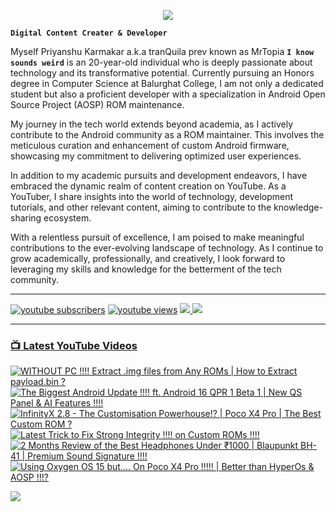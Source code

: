 <p align="center">
  <img src="https://readme-typing-svg.herokuapp.com?lines=Hello+World!;Welcome+to+my+Profile!;MrTopia!;A+Passionate+Developer+from+INDIA!&center=true&width=380&height=55">
</p>


**`Digital Content Creater & Developer`**

Myself Priyanshu Karmakar a.k.a tranQuila prev known as MrTopia **`I know sounds weird`** is an 20-year-old individual who is deeply passionate about technology and its transformative potential. Currently pursuing an Honors degree in Computer Science at Balurghat College, I am not only a dedicated student but also a proficient developer with a specialization in Android Open Source Project (AOSP) ROM maintenance.

My journey in the tech world extends beyond academia, as I actively contribute to the Android community as a ROM maintainer. This involves the meticulous curation and enhancement of custom Android firmware, showcasing my commitment to delivering optimized user experiences.

In addition to my academic pursuits and development endeavors, I have embraced the dynamic realm of content creation on YouTube. As a YouTuber, I share insights into the world of technology, development tutorials, and other relevant content, aiming to contribute to the knowledge-sharing ecosystem.

With a relentless pursuit of excellence, I am poised to make meaningful contributions to the ever-evolving landscape of technology. As I continue to grow academically, professionally, and creatively, I look forward to leveraging my skills and knowledge for the betterment of the tech community. 

---

<!-- Social icons section -->
 <p align="left">
      <a href="https://www.youtube.com/@topiatv.official">
         <img alt="youtube subscribers" title="Subscribe to my YouTube channel" src="https://custom-icon-badges.demolab.com/youtube/channel/subscribers/UCD3rA1qQuUMQaFnzvkFp5NA?color=%23E05D44&label=SUBSCRIBE&logo=video&logoColor=white&style=for-the-badge&labelColor=CE4630"/></a> 
      <a href="https://www.youtube.com/@topiatv.official">
         <img alt="youtube views" title="YouTube views" src="https://custom-icon-badges.demolab.com/youtube/channel/views/UCD3rA1qQuUMQaFnzvkFp5NA?color=%23E1AD0E&logo=eye&logoColor=white&style=for-the-badge&labelColor=C79600"/></a>
      <a href="https://t.me/MrTopiA">
        <img src="https://custom-icon-badges.demolab.com/badge/MrTopiA-229ed9?style=for-the-badge&logo=telegram&logoColor=white">
    <a href="https://www.buymeacoffee.com/mrtopia">
        <img src="https://custom-icon-badges.demolab.com/badge/MrTopia-ffff00?style=for-the-badge&logo=coffee-meow">
   </p>
      
---

### 📺 Latest YouTube Videos

<!-- BEGIN YOUTUBE-CARDS -->
[![WITHOUT PC !!!! Extract .img files from Any ROMs | How to Extract payload.bin ?](https://ytcards.demolab.com/?id=XSEnK601OiI&title=WITHOUT+PC+%21%21%21%21+Extract+.img+files+from+Any+ROMs+%7C+How+to+Extract+payload.bin+%3F&lang=en&timestamp=1748758135&background_color=%230d1117&title_color=%23ffffff&stats_color=%23dedede&max_title_lines=1&width=250&border_radius=5 "WITHOUT PC !!!! Extract .img files from Any ROMs | How to Extract payload.bin ?")](https://www.youtube.com/watch?v=XSEnK601OiI)
[![The Biggest Android Update !!!! ft. Android 16 QPR 1 Beta 1 | New QS Panel & AI Features !!!!](https://ytcards.demolab.com/?id=WQkTPp_gp5M&title=The+Biggest+Android+Update+%21%21%21%21+ft.+Android+16+QPR+1+Beta+1+%7C+New+QS+Panel+%26+AI+Features+%21%21%21%21&lang=en&timestamp=1748521958&background_color=%230d1117&title_color=%23ffffff&stats_color=%23dedede&max_title_lines=1&width=250&border_radius=5 "The Biggest Android Update !!!! ft. Android 16 QPR 1 Beta 1 | New QS Panel & AI Features !!!!")](https://www.youtube.com/watch?v=WQkTPp_gp5M)
[![InfinityX 2.8 - The Customisation Powerhouse!? | Poco X4 Pro | The Best Custom ROM ?](https://ytcards.demolab.com/?id=pbbjzQCKsyM&title=InfinityX+2.8+-+The+Customisation+Powerhouse%21%3F+%7C+Poco+X4+Pro+%7C+The+Best+Custom+ROM+%3F&lang=en&timestamp=1748185109&background_color=%230d1117&title_color=%23ffffff&stats_color=%23dedede&max_title_lines=1&width=250&border_radius=5 "InfinityX 2.8 - The Customisation Powerhouse!? | Poco X4 Pro | The Best Custom ROM ?")](https://www.youtube.com/watch?v=pbbjzQCKsyM)
[![Latest Trick to Fix Strong Integrity !!!! on Custom ROMs !!!!](https://ytcards.demolab.com/?id=94lfZ6JYNeY&title=Latest+Trick+to+Fix+Strong+Integrity+%21%21%21%21+on+Custom+ROMs+%21%21%21%21&lang=en&timestamp=1747843535&background_color=%230d1117&title_color=%23ffffff&stats_color=%23dedede&max_title_lines=1&width=250&border_radius=5 "Latest Trick to Fix Strong Integrity !!!! on Custom ROMs !!!!")](https://www.youtube.com/watch?v=94lfZ6JYNeY)
[![2 Months Review of the Best Headphones Under ₹1000 | Blaupunkt BH-41 | Premium Sound Signature !!!!](https://ytcards.demolab.com/?id=__guz5V2Yqc&title=2+Months+Review+of+the+Best+Headphones+Under+%E2%82%B91000+%7C+Blaupunkt+BH-41+%7C+Premium+Sound+Signature+%21%21%21%21&lang=en&timestamp=1746364689&background_color=%230d1117&title_color=%23ffffff&stats_color=%23dedede&max_title_lines=1&width=250&border_radius=5 "2 Months Review of the Best Headphones Under ₹1000 | Blaupunkt BH-41 | Premium Sound Signature !!!!")](https://www.youtube.com/watch?v=__guz5V2Yqc)
[![Using Oxygen OS 15 but.... On Poco X4 Pro !!!!! | Better than HyperOs & AOSP !!!?](https://ytcards.demolab.com/?id=lH412EFgVwI&title=Using+Oxygen+OS+15+but....+On+Poco+X4+Pro+%21%21%21%21%21+%7C+Better+than+HyperOs+%26+AOSP+%21%21%21%3F&lang=en&timestamp=1746085609&background_color=%230d1117&title_color=%23ffffff&stats_color=%23dedede&max_title_lines=1&width=250&border_radius=5 "Using Oxygen OS 15 but.... On Poco X4 Pro !!!!! | Better than HyperOs & AOSP !!!?")](https://www.youtube.com/watch?v=lH412EFgVwI)
<!-- END YOUTUBE-CARDS -->

[<img src="https://custom-icon-badges.demolab.com/badge/-Subscribe%20For%20More-red?style=for-the-badge&logo=video&logoColor=white"/>](https://www.youtube.com/@topiatv.official)


#
